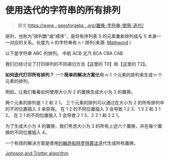 # 使用迭代的字符串的所有排列

> 原文:[https://www . geesforgeks . org/置换-字符串-使用-迭代/](https://www.geeksforgeeks.org/permutations-string-using-iteration/)

排列，也称为“排列数”或“顺序”，是将有序列表 S 的元素重新排列成与 S 本身一一对应的关系。长度为 n 的字符串有 n！排列(来源: [Mathword](http://mathworld.wolfram.com/Permutation.html) )

以下是字符串 ABC 的排列。
中航 ACB 北汽 BCA CBA CAB

我们已经讨论了打印排列的不同递归方法【这里的 T0】和【这里的 T2】。

**如何迭代打印所有排列？**
一个**简单的解决方案**使用 n-1 个元素的排列来生成 n 个元素的排列。

例如，让我们看看如何使用大小为 2 的置换生成大小为 3 的置换。

两个元素的排列是 1 2 和 2 1。
三个元素的排列可以通过在大小为 2 的所有排列中的不同位置插入 3 来获得。
在 1 2 的不同位置插入 3 会导致 1 2 3、1 3 2 和 3 1 2。
在 2 1 的不同位置插入 3 会导致 2 1 3、2 3 1 和 3 2 1。

为了生成大小为 4 的置换，我们考虑大小为 3 的所有上述六个置换，并在每个置换的不同位置插入 4。

一个有效的解决方案是使用[约翰逊和特罗特算法](https://www.geeksforgeeks.org/johnson-trotter-algorithm/)迭代生成所有置换。

[Johnson and Trotter algorithm](https://www.geeksforgeeks.org/johnson-trotter-algorithm/)